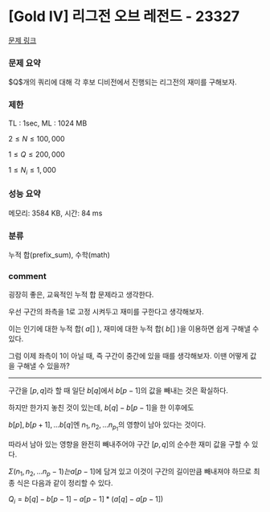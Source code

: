 # [Gold IV] 리그전 오브 레전드 - 23327

[문제 링크](https://www.acmicpc.net/problem/23327)

### 문제 요약

<p> $Q$개의 쿼리에 대해 각 후보 디비전에서 진행되는 리그전의 재미를 구해보자. </p>

### 제한

TL : 1sec, ML : 1024 MB

$2 ≤ N ≤ 100,000$

$1 ≤ Q ≤ 200,000$

$1 ≤ N_i ≤ 1,000$

### 성능 요약

메모리: 3584 KB, 시간: 84 ms

### 분류

누적 합(prefix_sum), 수학(math)

### comment

굉장히 좋은, 교육적인 누적 합 문제라고 생각한다.

우선 구간의 좌측을 $1$로 고정 시켜두고 재미를 구한다고 생각해보자.

이는 인기에 대한 누적 합( $a[]$ ), 재미에 대한 누적 합( $b[]$ )을 이용하면 쉽게 구해낼 수 있다.

그럼 이제 좌측이 $1$이 아닐 때, 즉 구간이 중간에 있을 때를 생각해보자. 이땐 어떻게 값을 구해낼 수 있을까?

-----------------------------------------------------------------------------------------------------------------------------------------------------------------------

구간을 $[p, q]$라 할 때 일단 $b[q]$에서 $b[p - 1]$의 값을 빼내는 것은 확실하다.

하지만 한가지 놓친 것이 있는데, $b[q] - b[p - 1]$을 한 이후에도

$b[p], b[p + 1], ... b[q]$엔 $n_1, n_2, ... n_p_1$의 영향이 남아 있다는 것이다.

따라서 남아 있는 영향을 완전히 빼내주어야 구간 $[p, q]$의 순수한 재미 값을 구할 수 있다.

$Σ(n_1, n_2, ... n_p-1)는 a[p-1]$에 담겨 있고 이것이 구간의 길이만큼 빼내져야 하므로 최종 식은 다음과 같이 정리할 수 있다.

$Q_i = b[q] - b[p - 1] - a[p - 1] * (a[q] - a[p - 1])$

